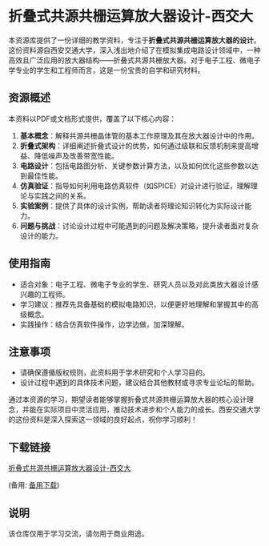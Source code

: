 # 折叠式共源共栅运算放大器设计-西交大

本资源库提供了一份详细的教学资料，专注于**折叠式共源共栅运算放大器的设计**。这份资料源自西安交通大学，深入浅出地介绍了在模拟集成电路设计领域中，一种高效且广泛应用的放大器结构——折叠式共源共栅放大器。对于电子工程、微电子学专业的学生和工程师而言，这是一份宝贵的自学和研究材料。

## 资源概述

本资料以PDF或文档形式提供，覆盖了以下核心内容：
1. **基本概念**：解释共源共栅晶体管的基本工作原理及其在放大器设计中的作用。
2. **折叠式架构**：详细阐述折叠式设计的优势，如何通过级联和反馈机制来提高增益、降低噪声及改善带宽性能。
3. **电路设计**：包括电路图分析、关键参数计算方法，以及如何优化这些参数以达到最佳性能。
4. **仿真验证**：指导如何利用电路仿真软件（如SPICE）对设计进行验证，理解理论与实践之间的关系。
5. **实验案例**：提供了具体的设计实例，帮助读者将理论知识转化为实际设计能力。
6. **问题与挑战**：讨论设计过程中可能遇到的问题及解决策略，提升读者面对复杂设计的能力。

## 使用指南

- 适合对象：电子工程、微电子专业的学生、研究人员以及对此类放大器设计感兴趣的工程师。
- 学习建议：推荐先具备基础的模拟电路知识，以便更好地理解和掌握其中的高级概念。
- 实践操作：结合仿真软件操作，边学边做，加深理解。

## 注意事项

- 请确保遵循版权规则，此资料用于学术研究和个人学习目的。
- 设计过程中遇到的具体技术问题，建议结合其他教材或寻求专业论坛的帮助。

通过本资源的学习，期望读者能够掌握折叠式共源共栅运算放大器的核心设计理念，并能在实际项目中灵活应用，推动技术进步和个人能力的成长。西安交通大学的这份资料是深入探索这一领域的良好起点，祝你学习顺利！

## 下载链接
[折叠式共源共栅运算放大器设计-西交大](https://pan.quark.cn/s/1b64f4c1775b) 

(备用: [备用下载](https://pan.baidu.com/s/1STSQ9aj0n2CxjDPg-vqqfA?pwd=1234))

## 说明

该仓库仅用于学习交流，请勿用于商业用途。
